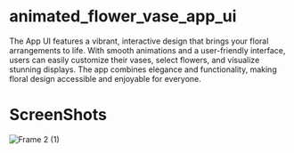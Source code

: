 # animated_flower_vase_app_ui
The App UI features a vibrant, interactive design that brings your floral arrangements to life. With smooth animations and a user-friendly interface, users can easily customize their vases, select flowers, and visualize stunning displays. The app combines elegance and functionality, making floral design accessible and enjoyable for everyone.

# ScreenShots
![Frame 2 (1)](https://github.com/user-attachments/assets/95c1c7b3-bf96-4876-9deb-db36b074fabe)
